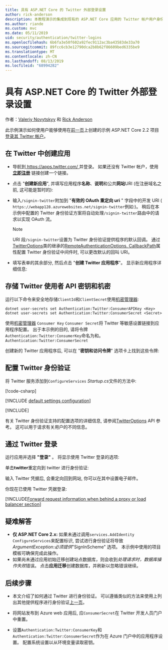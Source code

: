 ```yaml
---
title: 具有 ASP.NET Core 的 Twitter 外部登录设置
author: rick-anderson
description: 本教程演示的集成到现有的 ASP.NET Core 应用的 Twitter 帐户用户身份验证。
ms.author: riande
ms.custom: mvc
ms.date: 05/11/2019
uid: security/authentication/twitter-logins
ms.openlocfilehash: 6b6fa3e50f602a92fec9112ac3ba43583de33a70
ms.sourcegitcommit: 89fcc6cb3e12790dca2b8b62f86609bed6335be9
ms.translationtype: MT
ms.contentlocale: zh-CN
ms.lasthandoff: 08/13/2019
ms.locfileid: "68994282"
---
```

# <a name="twitter-external-sign-in-setup-with-aspnet-core"></a>具有 ASP.NET Core 的 Twitter 外部登录设置

作者：[Valeriy Novytskyy](https://github.com/01binary) 和 [Rick Anderson](https://twitter.com/RickAndMSFT)

此示例演示如何使用户能够使用在[前一页](xref:security/authentication/social/index)上创建的示例 ASP.NET Core 2.2 项目[登录其 Twitter 帐户](https://dev.twitter.com/web/sign-in/desktop-browser)。

## <a name="create-the-app-in-twitter"></a>在 Twitter 中创建应用

* 导航到[ https://apps.twitter.com/ ](https://apps.twitter.com/)并登录。 如果还没有 Twitter 帐户，使用 **[立即注册](https://twitter.com/signup)** 链接创建一个链接。

* 点击 "**创建新应用**", 并填写应用程序**名称**、**说明**和公共**网站**URI (在注册域名之前, 这可能是暂时的):

* 输入`/signin-twitter`附加到 "**有效的 OAuth 重定向 uri** " 字段中的开发 URI ( `https://webapp128.azurewebsites.net/signin-twitter`例如:)。 稍后在本示例中配置的 Twitter 身份验证方案将自动处理`/signin-twitter`路由中的请求以实现 OAuth 流。

  > [!NOTE]
  > URI 段`/signin-twitter`设置为 Twitter 身份验证提供程序的默认回调。 通过[TwitterOptions](/dotnet/api/microsoft.aspnetcore.authentication.twitter.twitteroptions)类的继承的[RemoteAuthenticationOptions. CallbackPath](/dotnet/api/microsoft.aspnetcore.authentication.remoteauthenticationoptions.callbackpath)属性配置 Twitter 身份验证中间件时, 可以更改默认的回叫 URI。

* 填写表单的其余部分, 然后点击 "**创建 Twitter 应用程序**"。 显示新应用程序详细信息:

## <a name="storing-twitter-consumer-api-key-and-secret"></a>存储 Twitter 使用者 API 密钥和机密

运行以下命令来安全地存储`ClientId`和`ClientSecret`使用[机密管理器](xref:security/app-secrets):

```console
dotnet user-secrets set Authentication:Twitter:ConsumerAPIKey <Key>
dotnet user-secrets set Authentication:Twitter:ConsumerSecret <Secret>
```

使用[机密管理器](xref:security/app-secrets) `Consumer Key` `Consumer Secret`将 Twitter 等敏感设置链接到应用程序配置。 出于本示例的目的, 请将令牌`Authentication:Twitter:ConsumerKey`命名为和。 `Authentication:Twitter:ConsumerSecret`

创建新的 Twitter 应用程序后, 可以在 "**密钥和访问令牌**" 选项卡上找到这些令牌:

## <a name="configure-twitter-authentication"></a>配置 Twitter 身份验证

将 Twitter 服务添加到`ConfigureServices` *Startup.cs*文件的方法中:

[!code-csharp[](~/security/authentication/social/social-code/StartupTwitter.cs?name=snippet&highlight=10-14)]

[!INCLUDE [default settings configuration](includes/default-settings.md)]

[!INCLUDE[](includes/chain-auth-providers.md)]

有关 Twitter 身份验证支持的配置选项的详细信息, 请参阅[TwitterOptions](/dotnet/api/microsoft.aspnetcore.builder.twitteroptions) API 参考。 这可以用于请求有关用户的不同信息。

## <a name="sign-in-with-twitter"></a>通过 Twitter 登录

运行应用并选择 **"登录"** 。 将显示使用 Twitter 登录的选项:

单击**twitter**重定向到 twitter 进行身份验证:

输入 Twitter 凭据后, 会重定向回到网站, 你可以在其中设置电子邮件。

你现在已使用 Twitter 凭据登录:

[!INCLUDE[Forward request information when behind a proxy or load balancer section](includes/forwarded-headers-middleware.md)]

## <a name="troubleshooting"></a>疑难解答

* **仅 ASP.NET Core 2.x:** 如果未通过调用`services.AddIdentity` `ConfigureServices`来配置标识, 尝试进行身份验证将导致*ArgumentException:必须提供*"SignInScheme" 选项。 本示例中使用的项目模板可确保完成此操作。
* 如果尚未通过应用初始迁移创建站点数据库，则会收到*处理请求时，数据库操作失败*错误。 点击**应用迁移**创建数据库，并刷新以忽略错误继续。

## <a name="next-steps"></a>后续步骤

* 本文介绍了如何通过 Twitter 进行身份验证。 可以遵循类似的方法来使用上列出其他提供程序进行身份验证[上一页](xref:security/authentication/social/index)。

* 将网站发布到 Azure web 应用后, 应`ConsumerSecret`在 Twitter 开发人员门户中重置。

* 设置`Authentication:Twitter:ConsumerKey`和`Authentication:Twitter:ConsumerSecret`作为在 Azure 门户中的应用程序设置。 配置系统设置以从环境变量读取密钥。
